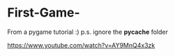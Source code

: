 # First-Game-
From a pygame tutorial :)
p.s. ignore the __pycache__ folder 

https://www.youtube.com/watch?v=AY9MnQ4x3zk

